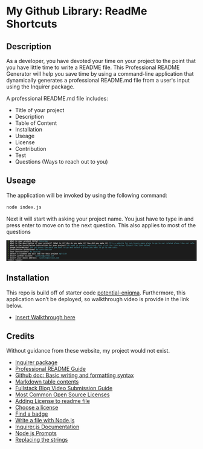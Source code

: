# My Github Library: ReadMe Shortcuts

## Description
As a developer, you have devoted your time on your project to the point that you have little time to write a README file. This Professional README Generator will help you save time by using a command-line application that dynamically generates a professional README.md file from a user's input using the Inquirer package.

A professional README.md file includes:
* Title of your project
* Description
* Table of Content
* Installation
* Useage
* License
* Contribution
* Test
* Questions (Ways to reach out to you)

## Useage
The application will be invoked by using the following command:
```bash
node index.js
```
Next it will start with asking your project name. You just have to type in and press enter to move on to the next question. This also applies to most of the questions

![screenshotOfTerminal](./image/TerminalExample.png)

## Installation
This repo is build off of starter code [potential-enigma](https://github.com/coding-boot-camp/potential-enigma). Furthermore, this application won’t be deployed, so walkthrough video is provide in the link below.

* [Insert Walkthrough here]()

## Credits
Without guidance from these website, my project would not exist.

* [Inquirer package](https://www.npmjs.com/package/inquirer/v/8.2.4)
* [Professional README Guide](https://coding-boot-camp.github.io/full-stack/github/professional-readme-guide) 
* [Github doc: Basic writing and formatting syntax](https://docs.github.com/en/get-started/writing-on-github/getting-started-with-writing-and-formatting-on-github/basic-writing-and-formatting-syntax)
* [Markdown table contents](https://linuxhint.com/markdown-table-contents/)
* [Fullstack Blog Video Submission Guide](https://coding-boot-camp.github.io/full-stack/computer-literacy/video-submission-guide)
* [Most Common Open Source Licenses](https://snyk.io/learn/open-source-licenses/)
* [Adding License to readme file](https://www.davidketcheson.info/2015/05/13/add_a_readme.html)
* [Choose a license](https://choosealicense.com/)
* [Find a badge](https://shields.io/)
* [Write a file with Node.js](https://nodejs.dev/en/learn/writing-files-with-nodejs/)
* [Inquirer.js Documentation](https://www.npmjs.com/package/inquirer/v/8.2.4)
* [Node js Prompts](https://cto.ai/docs/nodejs-prompts)
* [Replacing the strings](https://stackoverflow.com/questions/5865257/finding-a-substring-and-inserting-another-string)